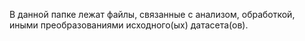 В данной папке лежат файлы, связанные с анализом, обработкой, иными преобразованиями исходного(ых) датасета(ов). 